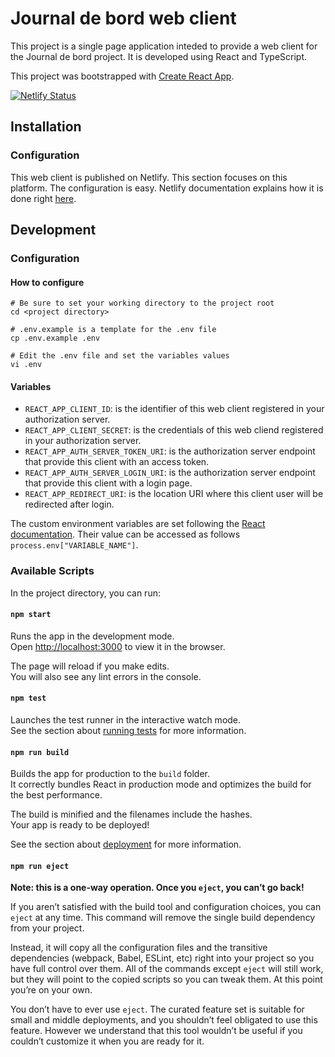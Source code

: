 # Journal de bord web client
This project is a single page application inteded to provide a web client for the Journal de bord project. It is developed using React and TypeScript.

This project was bootstrapped with [Create React App](https://github.com/facebook/create-react-app).

[![Netlify Status](https://api.netlify.com/api/v1/badges/e2de1a87-bf55-4b41-8bec-a2249ba5cf1f/deploy-status)](https://app.netlify.com/sites/journal-de-bord/deploys)

## Installation
### Configuration
This web client is published on Netlify. This section focuses on this platform. The configuration is easy. Netlify documentation explains how it is done right [here](https://docs.netlify.com/configure-builds/environment-variables/#declare-variables).

## Development
### Configuration
#### How to configure
```
# Be sure to set your working directory to the project root
cd <project directory>

# .env.example is a template for the .env file
cp .env.example .env

# Edit the .env file and set the variables values
vi .env
```

#### Variables
- ```REACT_APP_CLIENT_ID```: is the identifier of this web client registered in your authorization server.
- ```REACT_APP_CLIENT_SECRET```: is the credentials of this web cliend registered in your authorization server.
- ```REACT_APP_AUTH_SERVER_TOKEN_URI```: is the authorization server endpoint that provide this client with an access token.
- ```REACT_APP_AUTH_SERVER_LOGIN_URI```: is the authorization server endpoint that provide this client with a login page.
- ```REACT_APP_REDIRECT_URI```: is the location URI where this client user will be redirected after login.

The custom environment variables are set following the [React documentation](https://create-react-app.dev/docs/adding-custom-environment-variables/). Their value can be accessed as follows `process.env["VARIABLE_NAME"]`.

### Available Scripts

In the project directory, you can run:

#### `npm start`

Runs the app in the development mode.<br />
Open [http://localhost:3000](http://localhost:3000) to view it in the browser.

The page will reload if you make edits.<br />
You will also see any lint errors in the console.

#### `npm test`

Launches the test runner in the interactive watch mode.<br />
See the section about [running tests](https://facebook.github.io/create-react-app/docs/running-tests) for more information.

#### `npm run build`

Builds the app for production to the `build` folder.<br />
It correctly bundles React in production mode and optimizes the build for the best performance.

The build is minified and the filenames include the hashes.<br />
Your app is ready to be deployed!

See the section about [deployment](https://facebook.github.io/create-react-app/docs/deployment) for more information.

#### `npm run eject`

**Note: this is a one-way operation. Once you `eject`, you can’t go back!**

If you aren’t satisfied with the build tool and configuration choices, you can `eject` at any time. This command will remove the single build dependency from your project.

Instead, it will copy all the configuration files and the transitive dependencies (webpack, Babel, ESLint, etc) right into your project so you have full control over them. All of the commands except `eject` will still work, but they will point to the copied scripts so you can tweak them. At this point you’re on your own.

You don’t have to ever use `eject`. The curated feature set is suitable for small and middle deployments, and you shouldn’t feel obligated to use this feature. However we understand that this tool wouldn’t be useful if you couldn’t customize it when you are ready for it.

##
